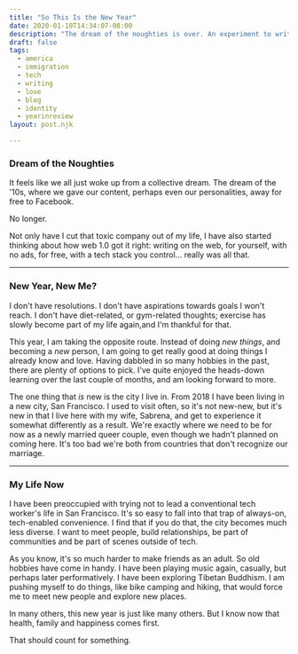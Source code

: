 ```yaml
---
title: "So This Is the New Year"
date: 2020-01-10T14:34:07-08:00
description: "The dream of the noughties is over. An experiment to write more, post it here, call it a blog, and call it a day."
draft: false 
tags:
  - america
  - immigration
  - tech
  - writing
  - love
  - blog
  - identity
  - yearinreview
layout: post.njk

---
```


### Dream of the Noughties

It feels like we all just woke up from a collective dream. The dream of the '10s, where we gave our content, perhaps even our personalities, away for free to Facebook.

No longer. 

Not only have I cut that toxic company out of my life, I have also started thinking about how web 1.0 got it right: writing on the web, for yourself, with no ads, for free, with a tech stack you control... really was all that.

---

### New Year, New Me?

I don't have resolutions. I don't have aspirations towards goals I won't reach. I don't have diet-related, or gym-related thoughts; exercise has slowly become part of my life again,and I'm thankful for that. 

This year, I am taking the opposite route. Instead of doing *new things*, and becoming a *new* person, I am going to get really good at doing things I already know and love. Having dabbled in so many hobbies in the past, there are plenty of options to pick. I've quite enjoyed the heads-down learning over the last couple of months, and am looking forward to more.

The one thing that *is* new is the city I live in. From 2018 I have been living in a new city, San Francisco. I used to visit often, so it's not new-new, but it's new in that I live here with my wife, Sabrena, and get to experience it somewhat differently as a result. We're exactly where we need to be for now as a newly married queer couple, even though we hadn't planned on coming here. It's too bad we're both from countries that don't recognize our marriage. 

---

### My Life Now

I have been preoccupied with trying not to lead a conventional tech worker's life in San Francisco. It's so easy to fall into that trap of always-on, tech-enabled convenience. I find that if you do that, the city becomes much less diverse. I want to meet people, build relationships, be part of communities and be part of scenes outside of tech. 

As you know, it's so much harder to make friends as an adult. So old hobbies have come in handy. I have been playing music again, casually, but perhaps later performatively. I have been exploring Tibetan Buddhism. I am pushing myself to do things, like bike camping and hiking, that would force me to meet new people and explore new places.

In many others, this new year is just like many others. But I know now that health, family and happiness comes first. 

That should count for something.

